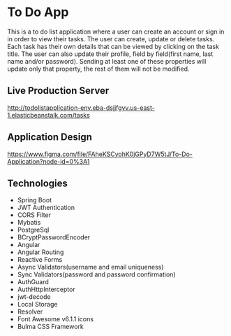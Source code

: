 # To Do App

This is a to do list application where a user can create an account or sign in in order to view their tasks. The user can create, update
or delete tasks. Each task has their own details that can be viewed by clicking on the task title.
The user can also update their profile, field by field(first name, last name and/or password). Sending at least one of these properties
will update only that property, the rest of them will not be modified.

## Live Production Server

http://todolistapplication-env.eba-dsjjfgyv.us-east-1.elasticbeanstalk.com/tasks

## Application Design

https://www.figma.com/file/FAheKSCyohK0jGPyD7W5tJ/To-Do-Application?node-id=0%3A1

## Technologies
- Spring Boot
- JWT Authentication
- CORS Filter
- Mybatis
- PostgreSql
- BCryptPasswordEncoder
- Angular
- Angular Routing
- Reactive Forms
- Async Validators(username and email uniqueness)
- Sync Validators(password and password confirmation)
- AuthGuard
- AuthHttpInterceptor
- jwt-decode
- Local Storage
- Resolver
- Font Awesome v6.1.1 icons
- Bulma CSS Framework
